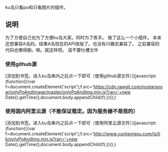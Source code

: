 ku岛只看po和只看图片的插件。
  
说明
-----------------------------------
  为了方便自己也为了方便ku岛大家。同时为了练手。
  做了这么一个小插件。
  本来还想兼容A岛的。结果A岛现在的API改版了。也没有兴趣去兼容了。
  之前兼容的代码也懒得删。嘛。就这样吧。
  请不要吐槽文件
  
  
### 使用github源
[添加到书签。进入ku岛串内之后点一下即可（使用github源文件）](javascript:(function(){var f=document.createElement('script');f.src='https://cdn.rawgit.com/nostarsnow/onlyPoAndImage/master/onlyPoAndImg.min.js?ran='+new Date().getTime();document.body.appendChild(f);})();)<br />
  
### 使用国内阿里云源（不能保证稳定。因为服务器不是我的）
[添加到书签。进入ku岛串内之后点一下即可（使用阿里云源文件）](javascript:(function(){var f=document.createElement('script');f.src='http://www.yunjiayigou.com/js/lib/onlyPoAndImg.min.js?ran='+new Date().getTime();document.body.appendChild(f);})();)<br />